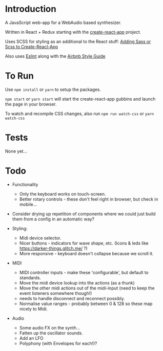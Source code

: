 # Introduction

A JavaScript web-app for a WebAudio based synthesizer.

Written in React + Redux starting with the [create-react-app](https://github.com/facebook/create-react-app) project.

Uses SCSS for styling as an additional to the React stuff: [Adding Sass or Scss to Create-React-App](https://medium.com/@Connorelsea/using-sass-with-create-react-app-7125d6913760)

Also uses [Eslint](https://eslint.org/) along with the [Airbnb Style Guide](https://github.com/airbnb/javascript/tree/master/packages/eslint-config-airbnb)


# To Run

Use `npm install` or `yarn` to setup the packages.

`npm start` or `yarn start` will start the create-react-app gubbins and launch the page in your browser.

To watch and recompile CSS changes, also run `npm run watch-css` or `yarn watch-css`

# Tests

None yet...

# Todo

- Functionality
  - Only the keyboard works on touch-screen.
  - Better rotary controls - these don't feel right in browser, but check in mobile...

- Consider drying up repetition of components where we could just build them from a config in an automatic way?

- Styling:
  - Midi device selector.
  - Nicer buttons - indicators for wave shape, etc. (Icons & leds like https://darker-things.glitch.me/ ?)
  - More responsive - keyboard doesn't collapse because we scroll it.

- MIDI
  - MIDI controller inputs - make these 'configurable', but default to standards.
  - Move the midi device lookup into the actions (as a thunk)
  - Move the other midi actions out of the midi-input (need to keep the event listeners somewhere though!)
  - needs to handle disconnect and reconnect possibly.
  - Normalise value ranges - probably between 0 & 128 so these map nicely to Midi.

- Audio
  - Some audio FX on the synth...
  - Fatten up the oscillator sounds.
  - Add an LFO
  - Polyphony (with Envelopes for each!)?